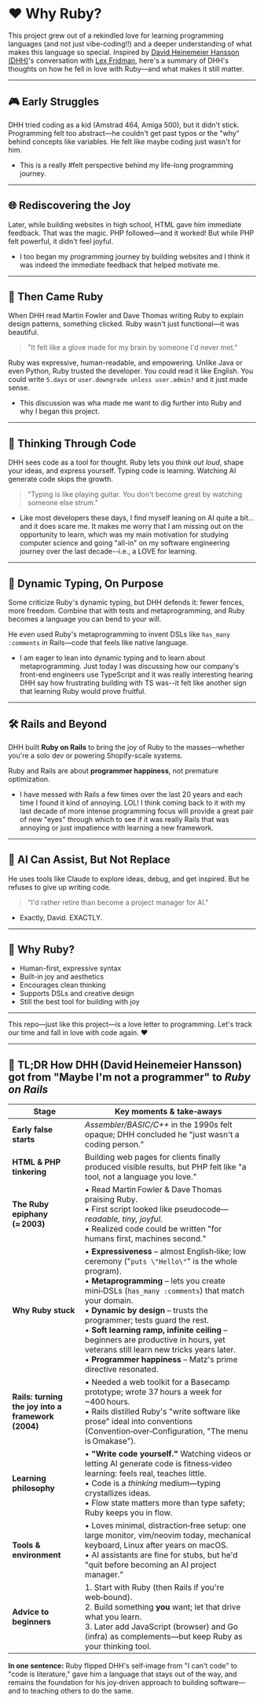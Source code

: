 # ❤️ Why Ruby?

This project grew out of a rekindled love for learning programming languages (and not just vibe-coding!!) and a deeper understanding of what makes this language so special. Inspired by [David Heinemeier Hansson (DHH)](https://twitter.com/dhh)'s conversation with [Lex Fridman](https://lexfridman.com/podcast), here's a summary of DHH's thoughts on how he fell in love with Ruby—and what makes it still matter.

---

## 🎮 Early Struggles

DHH tried coding as a kid (Amstrad 464, Amiga 500), but it didn't stick. Programming felt too abstract—he couldn't get past typos or the "why" behind concepts like variables. He felt like maybe coding just wasn't for him.

* This is a really #felt perspective behind my life-long programming journey.

---

## 🌐 Rediscovering the Joy

Later, while building websites in high school, HTML gave him immediate feedback. That was the magic. PHP followed—and it worked! But while PHP felt powerful, it didn't feel joyful.

* I too began my programming journey by building websites and I think it was indeed the immediate feedback that helped motivate me. 

---

## 💎 Then Came Ruby

When DHH read Martin Fowler and Dave Thomas writing Ruby to explain design patterns, something clicked. Ruby wasn't just functional—it was beautiful.

> "It felt like a glove made for my brain by someone I'd never met."

Ruby was expressive, human-readable, and empowering. Unlike Java or even Python, Ruby trusted the developer. You could read it like English. You could write `5.days` or `user.downgrade unless user.admin?` and it just made sense.

* This discussion was wha made me want to dig further into Ruby and why I began this project.

---

## 🧠 Thinking Through Code

DHH sees code as a tool for thought. Ruby lets you *think out loud*, shape your ideas, and express yourself. Typing code is learning. Watching AI generate code skips the growth.

> "Typing is like playing guitar. You don't become great by watching someone else strum."

* Like most developers these days, I find myself leaning on AI quite a bit... and it does scare me. It makes me worry that I am missing out on the opportunity to learn, which was my main motivation for studying computer science and going "all-in" on my software engineering journey over the last decade--i.e., a LOVE for learning.

---

## 🔮 Dynamic Typing, On Purpose

Some criticize Ruby's dynamic typing, but DHH defends it: fewer fences, more freedom. Combine that with tests and metaprogramming, and Ruby becomes a language you can bend to your will.

He even used Ruby's metaprogramming to invent DSLs like `has_many :comments` in Rails—code that feels like native language.

* I am eager to lean into dynamic typing and to learn about metaprogramming. Just today I was discussing how our company's front-end engineers use TypeScript and it was really interesting hearing DHH say how frustrating building with TS was--it felt like another sign that learning Ruby would prove fruitful.

---

## 🛠 Rails and Beyond

DHH built **Ruby on Rails** to bring the joy of Ruby to the masses—whether you're a solo dev or powering Shopify-scale systems.

Ruby and Rails are about **programmer happiness**, not premature optimization.

* I have messed with Rails a few times over the last 20 years and each time I found it kind of annoying. LOL! I think coming back to it with my last decade of more intense programming focus will provide a great pair of new "eyes" through which to see if it was really Rails that was annoying or just impatience with learning a new framework.

---

## 🤖 AI Can Assist, But Not Replace

He uses tools like Claude to explore ideas, debug, and get inspired. But he refuses to give up writing code.

> "I'd rather retire than become a project manager for AI."

* Exactly, David. EXACTLY.

---

## 🌟 Why Ruby?

* Human-first, expressive syntax
* Built-in joy and aesthetics
* Encourages clean thinking
* Supports DSLs and creative design
* Still the best tool for building with joy

---

This repo—just like this project—is a love letter to programming. Let's track our time and fall in love with code again. ❤️

---

## 📜 TL;DR How DHH (David Heinemeier Hansson) got from "Maybe I'm not a programmer" to *Ruby on Rails*

| Stage                                              | Key moments & take‑aways                                                                                                                                                                                                                                                                                                                                                                                                                                                                |
| -------------------------------------------------- | --------------------------------------------------------------------------------------------------------------------------------------------------------------------------------------------------------------------------------------------------------------------------------------------------------------------------------------------------------------------------------------------------------------------------------------------------------------------------------------- |
| **Early false starts**                             | *Assembler/BASIC/C++* in the 1990s felt opaque; DHH concluded he "just wasn't a coding person."                                                                                                                                                                                                                                                                                                                                                                                         |
| **HTML & PHP tinkering**                           | Building web pages for clients finally produced visible results, but PHP felt like "a tool, not a language you love."                                                                                                                                                                                                                                                                                                                                                                   |
| **The Ruby epiphany (≈ 2003)**                     | • Read Martin Fowler & Dave Thomas praising Ruby.<br>• First script looked like pseudocode—*readable, tiny, joyful.*<br>• Realized code could be written "for humans first, machines second."                                                                                                                                                                                                                                                                                           |
| **Why Ruby stuck**                                 | • **Expressiveness** – almost English‑like; low ceremony ("`puts \"Hello\"`" is the whole program).<br>• **Metaprogramming** – lets you create mini‑DSLs (`has_many :comments`) that match your domain.<br>• **Dynamic by design** – trusts the programmer; tests guard the rest.<br>• **Soft learning ramp, infinite ceiling** – beginners are productive in hours, yet veterans still learn new tricks years later.<br>• **Programmer happiness** – Matz's prime directive resonated. |
| **Rails: turning the joy into a framework (2004)** | • Needed a web toolkit for a Basecamp prototype; wrote 37 hours a week for \~400 hours.<br>• Rails distilled Ruby's "write software like prose" ideal into conventions (Convention‑over‑Configuration, "The menu is Omakase").                                                                                                                                                                                                                                                          |
| **Learning philosophy**                            | • **"Write code yourself."** Watching videos or letting AI generate code is fitness‑video learning: feels real, teaches little.<br>• Code is a *thinking* medium—typing crystallizes ideas.<br>• Flow state matters more than type safety; Ruby keeps you in flow.                                                                                                                                                                                                                      |
| **Tools & environment**                            | • Loves minimal, distraction‑free setup: one large monitor, vim/neovim today, mechanical keyboard, Linux after years on macOS.<br>• AI assistants are fine for stubs, but he'd "quit before becoming an AI project manager."                                                                                                                                                                                                                                                            |
| **Advice to beginners**                            | 1. Start with Ruby (then Rails if you're web‑bound).<br>2. Build something **you** want; let that drive what you learn.<br>3. Later add JavaScript (browser) and Go (infra) as complements—but keep Ruby as your thinking tool.                                                                                                                                                                                                                                                         |

**In one sentence:**
Ruby flipped DHH's self‑image from "I can't code" to "code is literature," gave him a language that stays out of the way, and remains the foundation for his joy‑driven approach to building software—and to teaching others to do the same.
